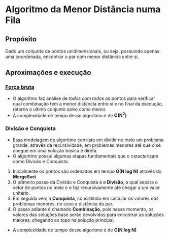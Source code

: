 # Algoritmo da Menor Distância numa Fila

## Propósito
Dado um conjunto de pontos unidimensionais, ou seja, possuindo apenas uma coordenada, encontrar o par com menor distância entre si.

## Aproximações e execução

### **[Força bruta](./brute/shorterDistance.js)**
- O algoritmo faz análise de *todos com todos* os pontos para verificar qual combinação tem a menor distância entre si e no final da execução, retorna o ultimo conjunto salvo como menor.
- A complexidade de tempo desse algoritmo é de **O(N<sup>2</sup>)**

### **Divisão e Conquista** ###
- Essa modelagem de algoritmo consiste em dividir no meio um problema grande, através da recursividade, em problemas menores até que o se chegue em uma solução básica e direta.
- O algoritmo possui algumas etapas fundamentais que o caracterizam como Divisão e Conquista.
 1. Inicialmente os pontos são ordenados em tempo **O(N log N)** através do **MergeSort**
 2. O primeiro passo da Divisão e Conquista é a **Divisão**, a qual separa o vetor de pontos no meio e o faz recursivamente até chegar a um valor unitário.
 3. Em seguida vem a **Conquista**, consistindo em calcular os valores dos problemas menores, no caso a distância do par.
 4. O passo adiante é chamado **Combinação**, pois nesse momento, os valores das soluções base serão devolvidos para encontrar as soluções maiores, chegando ao topo na solução principal.
 - A complexidade de tempo desse algoritmo é de **O(N log N)**
 

